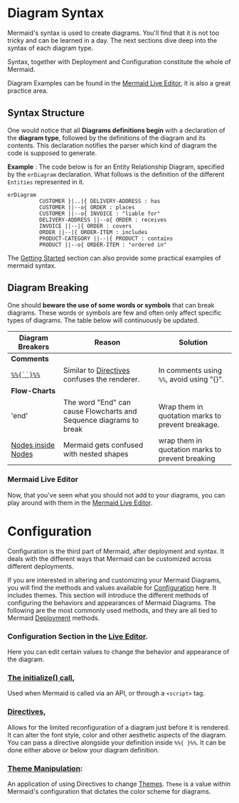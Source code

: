 # Diagram Syntax

Mermaid's syntax is used to create diagrams. You'll find that it is not too tricky and can be learned in a day. The next sections dive deep into the syntax of each diagram type.

Syntax, together with Deployment and Configuration constitute the whole of Mermaid.

Diagram Examples can be found in the [Mermaid Live Editor](https://mermaid.live), it is also a great practice area.

## Syntax Structure

One would notice that all **Diagrams definitions begin** with a declaration of the **diagram type**, followed by the definitions of the diagram and its contents. This declaration notifies the parser which kind of diagram the code is supposed to generate.

**Example** : The code below is for an Entity Relationship Diagram, specified by the `erDiagram` declaration. What follows is the definition of the different `Entities` represented in it.

```mermaid-example
erDiagram
          CUSTOMER }|..|{ DELIVERY-ADDRESS : has
          CUSTOMER ||--o{ ORDER : places
          CUSTOMER ||--o{ INVOICE : "liable for"
          DELIVERY-ADDRESS ||--o{ ORDER : receives
          INVOICE ||--|{ ORDER : covers
          ORDER ||--|{ ORDER-ITEM : includes
          PRODUCT-CATEGORY ||--|{ PRODUCT : contains
          PRODUCT ||--o{ ORDER-ITEM : "ordered in"
```

The [Getting Started](./n00b-gettingStarted.md) section can also provide some practical examples of mermaid syntax.

## Diagram Breaking

One should **beware the use of some words or symbols** that can break diagrams. These words or symbols are few and often only affect specific types of diagrams. The table below will continuously be updated.

| Diagram Breakers                                                                     | Reason                                                                  | Solution                                          |
| ------------------------------------------------------------------------------------ | ----------------------------------------------------------------------- | ------------------------------------------------- |
| **Comments**                                                                         |                                                                         |                                                   |
| [` %%{``}%% `](https://github.com/mermaid-js/mermaid/issues/1968)                    | Similar to [Directives](../config/directives.md) confuses the renderer. | In comments using `%%`, avoid using "{}".         |
| **Flow-Charts**                                                                      |                                                                         |                                                   |
| 'end'                                                                                | The word "End" can cause Flowcharts and Sequence diagrams to break      | Wrap them in quotation marks to prevent breakage. |
| [Nodes inside Nodes](../syntax/flowchart.md?id=special-characters-that-break-syntax) | Mermaid gets confused with nested shapes                                | wrap them in quotation marks to prevent breaking  |

### Mermaid Live Editor

Now, that you've seen what you should not add to your diagrams, you can play around with them in the [Mermaid Live Editor](https://mermaid.live).

# Configuration

Configuration is the third part of Mermaid, after deployment and syntax. It deals with the different ways that Mermaid can be customized across different deployments.

If you are interested in altering and customizing your Mermaid Diagrams, you will find the methods and values available for [Configuration](../config/setup/README.md) here. It includes themes.
This section will introduce the different methods of configuring the behaviors and appearances of Mermaid Diagrams.
The following are the most commonly used methods, and they are all tied to Mermaid [Deployment](./n00b-gettingStarted.md) methods.

### Configuration Section in the [Live Editor](https://mermaid.live).

Here you can edit certain values to change the behavior and appearance of the diagram.

### [The initialize() call](https://mermaid-js.github.io/mermaid/#/n00b-gettingStarted?id=_3-calling-the-javascript-api),

Used when Mermaid is called via an API, or through a `<script>` tag.

### [Directives](../config/directives.md),

Allows for the limited reconfiguration of a diagram just before it is rendered. It can alter the font style, color and other aesthetic aspects of the diagram. You can pass a directive alongside your definition inside `%%{ }%%`. It can be done either above or below your diagram definition.

### [Theme Manipulation](../config/theming.md):

An application of using Directives to change [Themes](../config/theming.md). `Theme` is a value within Mermaid's configuration that dictates the color scheme for diagrams.
